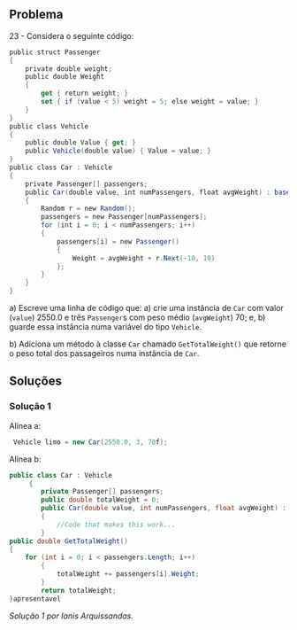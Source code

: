 ## Problema

23 - Considera o seguinte código:

```cs
public struct Passenger
{
    private double weight;
    public double Weight
    {
        get { return weight; }
        set { if (value < 5) weight = 5; else weight = value; }
    }
}
public class Vehicle
{
    public double Value { get; }
    public Vehicle(double value) { Value = value; }
}
public class Car : Vehicle
{
    private Passenger[] passengers;
    public Car(double value, int numPassengers, float avgWeight) : base(value)
    {
        Random r = new Random();
        passengers = new Passenger[numPassengers];
        for (int i = 0; i < numPassengers; i++)
        {
            passengers[i] = new Passenger()
            {
                Weight = avgWeight + r.Next(-10, 10)
            };
        }
    }
}
```

a) Escreve uma linha de código que: a) crie uma instância de `Car` com valor
(`value`) 2550.0 e três `Passenger`s com peso médio (`avgWeight`) 70; e, b)
guarde essa instância numa variável do tipo `Vehicle`.

b) Adiciona um método à classe `Car` chamado `GetTotalWeight()` que retorne o
peso total dos passageiros numa instância de `Car`.

## Soluções

### Solução 1

Alínea a:
```cs
 Vehicle limo = new Car(2550.0, 3, 70f);
```

Alínea b:

```cs
public class Car : Vehicle
     {
		private Passenger[] passengers;
		public double totalWeight = 0;
		public Car(double value, int numPassengers, float avgWeight) : base(value)
		{
			//Code that makes this work...
		}
public double GetTotalWeight()
{
	for (int i = 0; i < passengers.Length; i++)
		{
			totalWeight += passengers[i].Weight;
		}
		return totalWeight;
}apresentavel
```

*Solução 1 por Ianis Arquissandas.*

